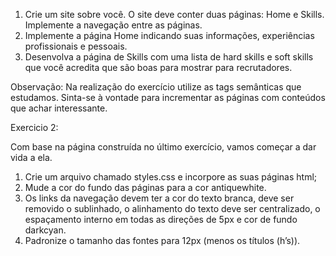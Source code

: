 1. Crie um site sobre você. O site deve conter duas páginas: Home e Skills. Implemente a navegação entre as páginas.
2. Implemente a página Home indicando suas informações, experiências profissionais e pessoais.
3. Desenvolva a página de Skills com uma lista de hard skills e soft skills que você acredita que são boas para mostrar para recrutadores.

Observação: Na realização do exercício utilize as tags semânticas que estudamos. Sinta-se à vontade para incrementar as páginas com conteúdos que achar interessante.

Exercicio 2:

Com base na página construída no último exercício, vamos começar a dar vida a ela.

1. Crie um arquivo chamado styles.css e incorpore as suas páginas html;
2. Mude a cor do fundo das páginas para a cor antiquewhite.
3. Os links da navegação devem ter a cor do texto branca, deve ser removido o sublinhado, o alinhamento do texto deve ser centralizado, o espaçamento interno em todas as direções de 5px e cor de fundo darkcyan.
4. Padronize o tamanho das fontes para 12px (menos os títulos (h’s)).
